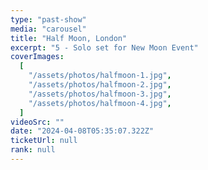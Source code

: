 ```yaml
---
type: "past-show"
media: "carousel"
title: "Half Moon, London"
excerpt: "5 - Solo set for New Moon Event"
coverImages:
  [
    "/assets/photos/halfmoon-1.jpg",
    "/assets/photos/halfmoon-2.jpg",
    "/assets/photos/halfmoon-3.jpg",
    "/assets/photos/halfmoon-4.jpg",
  ]
videoSrc: ""
date: "2024-04-08T05:35:07.322Z"
ticketUrl: null
rank: null
---
```

